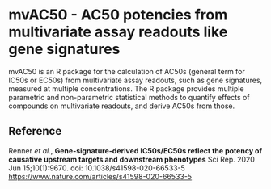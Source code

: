 # mvAC50 - AC50 potencies from multivariate assay readouts like gene signatures

mvAC50 is an R package for the calculation of AC50s (general term for IC50s or EC50s) from multivariate assay readouts, such as gene signatures, measured at multiple concentrations. The R package provides multiple parametric and non-parametric statistical methods to quantify effects of compounds on multivariate readouts, and derive AC50s from those. 


## Reference

Renner *et al.*, **Gene-signature-derived IC50s/EC50s reflect the potency of causative upstream targets and downstream phenotypes**
Sci Rep. 2020 Jun 15;10(1):9670. doi: 10.1038/s41598-020-66533-5
https://www.nature.com/articles/s41598-020-66533-5

